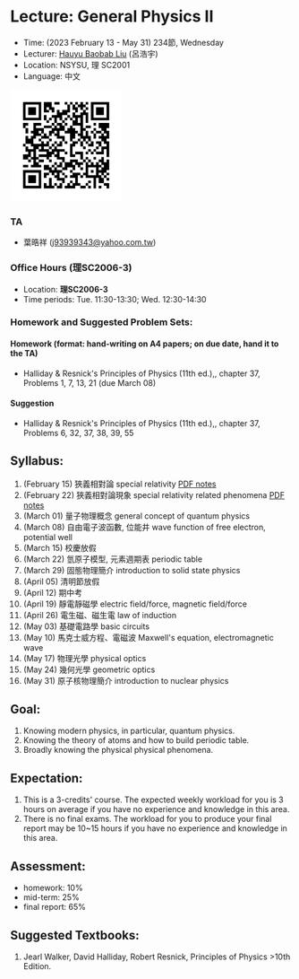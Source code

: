 # Lecture: General Physics II
* Time: (2023 February 13 - May 31) 234節, Wednesday
* Lecturer: [Hauyu Baobab Liu](https://baobabyoo.github.io/) (呂浩宇)
* Location: NSYSU, 理 SC2001
* Language: 中文

<img src="./images/Lecture_GeneralPhysics_2023Feb_QR.png" alt="QRcode" width="200px"/>

### TA
- 葉晧祥 (j93939343@yahoo.com.tw)

### Office Hours (理SC2006-3)
- Location: **理SC2006-3**
- Time periods: Tue. 11:30-13:30; Wed. 12:30-14:30

### Homework and Suggested Problem Sets:
#### Homework (format: hand-writing on A4 papers; on due date, hand it to the TA)
- Halliday & Resnick's Principles of Physics (11th ed.),, chapter 37, Problems 1, 7, 13, 21 (due March 08)

#### Suggestion
- Halliday & Resnick's Principles of Physics (11th ed.),, chapter 37, Problems 6, 32, 37, 38, 39, 55

## Syllabus:
1. (February 15) 狹義相對論 special relativity [PDF notes](https://github.com/baobabyoo/Lecture_GeneralPhysics_2023Feb/blob/master/lecture_notes/SpecialRelativity_part1.pdf)
2. (February 22) 狹義相對論現象 special relativity related phenomena [PDF notes](https://github.com/baobabyoo/Lecture_GeneralPhysics_2023Feb/blob/master/lecture_notes/SpecialRelativity_part2.pdf)
3. (March 01) 量子物理概念 general concept of quantum physics
4. (March 08) 自由電子波函數, 位能井 wave function of free electron, potential well
5. (March 15) 校慶放假
6. (March 22) 氫原子模型, 元素週期表 periodic table
7. (March 29) 固態物理簡介 introduction to solid state physics
8. (April 05) 清明節放假
9. (April 12) 期中考
10. (April 19) 靜電靜磁學 electric field/force, magnetic field/force
11. (April 26) 電生磁、磁生電 law of induction
12. (May 03) 基礎電路學 basic circuits
13. (May 10) 馬克士威方程、電磁波 Maxwell's equation, electromagnetic wave
14. (May 17) 物理光學 physical optics
15. (May 24) 幾何光學 geometric optics
16. (May 31) 原子核物理簡介 introduction to nuclear physics

## Goal:
1. Knowing modern physics, in particular, quantum physics.
2. Knowing the theory of atoms and how to build periodic table.
3. Broadly knowing the physical physical phenomena.

## Expectation:
1. This is a 3-credits' course. The expected weekly workload for you is 3 hours on average if you have no experience and knowledge in this area.
2. There is no final exams. The workload for you to produce your final report may be 10~15 hours if you have no experience and knowledge in this area.

## Assessment:
- homework: 10%
- mid-term: 25%
- final report: 65%

## Suggested Textbooks:
1. Jearl Walker, David Halliday, Robert Resnick, Principles of Physics >10th Edition.
